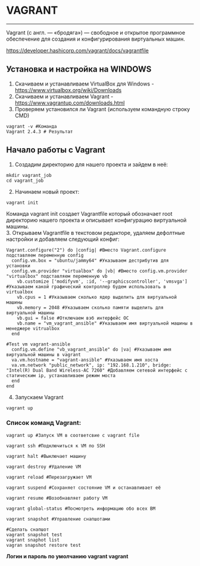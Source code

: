 # VAGRANT
_ _ _
Vagrant (с англ. — «бродяга») — свободное и открытое программное обеспечение для создания и конфигурирования виртуальных машин.    

https://developer.hashicorp.com/vagrant/docs/vagrantfile
## Установка и настройка на WINDOWS
1. Скачиваем и устанавливаем VirtualBox для Windows - https://www.virtualbox.org/wiki/Downloads
2. Скачиваем и устанавливаем Vagrant - https://www.vagrantup.com/downloads.html
3. Проверяем установился ли Vagrant (используем командную строку CMD)
```
vagrant -v #Команда
Vagrant 2.4.3 # Результат
```

## Начало работы с Vagrant
1. Создадим директорию для нашего  проекта и зайдем в неё:
```
mkdir vagrant_job
cd vagrant_job
```
2. Начинаем новый проект:
```
vagrant init
```
Команда vagrant init создает Vagrantfile который обозначает root директорию нашего проекта и описывает конфигурацию виртуальной машины.    
3. Открываем Vagrantfile в текстовом редакторе, удаляем дефолтные настройки и добавляем следующий конфиг:
```
Vagrant.configure("2") do |config| #Вместо Vagrant.configure подставляем переменную config
  config.vm.box = "ubuntu/jammy64" #Указываем дестрибутив для установки
  config.vm.provider "virtualbox" do |vb| #Вместо config.vm.provider "virtualbox" подставляем переменную vb
    vb.customize ['modifyvm', :id, '--graphicscontroller', 'vmsvga'] #Указываем какой графический контроллер будем использовать в virtualbox
    vb.cpus = 1	#Указываем сколько ядер выделить для виртуальной машины
    vb.memory = 2048 #Указываем сколько памяти выделить для виртуальной машины
    vb.gui = false #Отключаем вэб интерфейс ОС
	vb.name = "vm_vagrant_ansible" #Указываем имя виртуальной машины в менеджере vitrualbox
  end
  
#Test vm vagrant-ansible
  config.vm.define "vb_vagrant_ansible" do |va| #Указываем имя виртуальной машины в vagrant
  va.vm.hostname = "vagrant-ansible" #Указываем имя хоста
  va.vm.network "public_network", ip: "192.168.1.210", bridge: "Intel(R) Dual Band Wireless-AC 7260" #Добавляем сетевой интерфейс с статическим ip, устанавливаем режим моста
  end 
end
```
4. Запускаем Vagrant
```
vagrant up
```
### Список команд Vagrant:
```
vagrant up #Запуск VM в соответсвие с vagrant file

vagrant ssh #Подключиться к VM по SSH

vagrant halt #Выключает машину

vagrant destroy #Удаление VM

vagrant reload #Перезагружает VM

vagrant suspend #Сохраняет состояние VM и останавливает её

vagrant resume #Возобнавляет работу VM

vagrant global-status #Посмотреть информацию обо всех ВМ

vagrant snapshot #Управление снапшотами

#Cделать снапшот
vagrant snapshot test
vagrant snaphot list
vagran snapshot restore test
```
__Логин и пароль по умолчанию vagrant vagrant__
